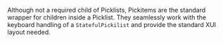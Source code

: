 Although not a required child of Picklists, Pickitems are the standard wrapper for children inside a Picklist. They seamlessly work with the keyboard handling of a `StatefulPickilist` and provide the standard XUI layout needed.
